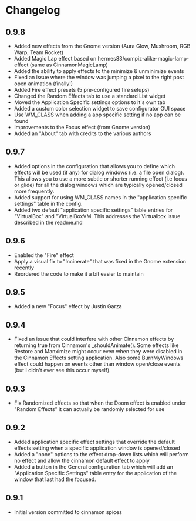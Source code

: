 # Changelog

## 0.9.8

* Added new effects from the Gnome version (Aura Glow, Mushroom, RGB Warp, Team Rocket)
* Added Magic Lap effect based on hermes83/compiz-alike-magic-lamp-effect (same as CinnamonMagicLamp)
* Added the ability to apply effects to the minimize & unminimize events
* Fixed an issue where the window was jumping a pixel to the right post open animation (finally!)
* Added Fire effect presets (5 pre-configured fire setups)
* Changed the Random Effects tab to use a standard List widget
* Moved the Application Specific settings options to it's own tab
* Added a custom color selection widget to save configurator GUI space
* Use WM_CLASS when adding a app specific setting if no app can be found
* Improvements to the Focus effect (from Gnome version)
* Added an "About" tab with credits to the various authors

## 0.9.7

- Added options in the configuration that allows you to define which effects will be used (if any) for dialog windows (i.e. a file open dialog). This allows you to use a more subtle or shorter running effect (i.e focus or glide) for all the dialog windows which are typically opened/closed more frequently.
- Added support for using WM_CLASS names in the "application specific settings" table in the config.
- Added two default "application specific settings" table entries for "VirtualBox" and "VirtualBoxVM. This addresses the Virtualbox issue described in the readme.md

## 0.9.6

* Enabled the "Fire" effect
* Apply a visual fix to "Incinerate" that was fixed in the Gnome extension recently
* Reordered the code to make it a bit easier to maintain

## 0.9.5

* Added a new "Focus" effect by Justin Garza

## 0.9.4

* Fixed an issue that could interfere with other Cinnamon effects by returning true from Cinnamon's _shouldAnimate(). Some effects like Restore and Manximize might occur even when they were disabled in the Cinnamon Effects setting application. Also some BurnMyWindows effect could happen on events other than window open/close events (but I didn't ever see this occur myself).

## 0.9.3

* Fix Randomized effects so that when the Doom effect is enabled under "Random Effects" it can actually be randomly selected for use

## 0.9.2

* Added application specific effect settings that override the default effects setting when a specific application window is opened/closed
* Added a "none" options to the effect drop-down lists which will perform no effect and allow the cinnamon default effect to apply
* Added a button in the General configuration tab which will add an "Application Specific Settings" table entry for the application of the window that last had the focused.

## 0.9.1

* Initial version committed to cinnamon spices
